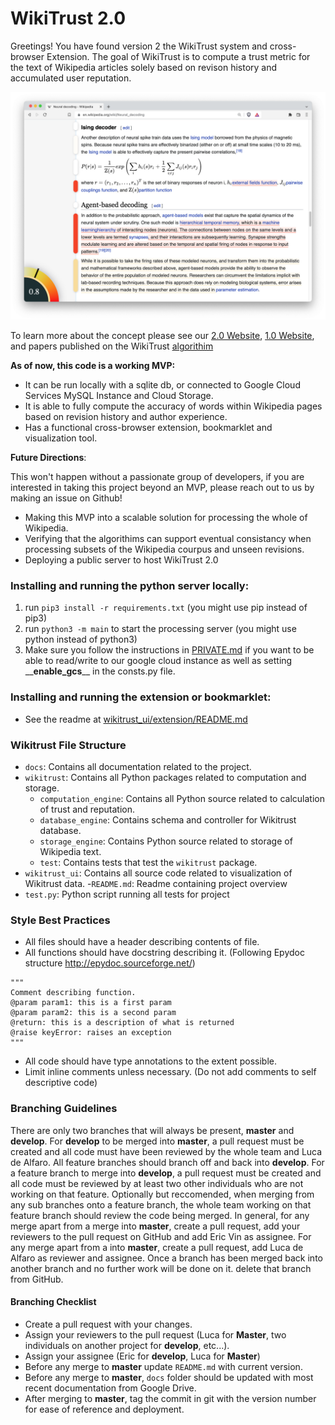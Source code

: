 # WikiTrust 2.0
Greetings! You have found version 2 the WikiTrust system and cross-browser Extension.
The goal of WikiTrust is to compute a trust metric for the text of Wikipedia articles solely based on revison history and accumulated user reputation.

![Extension Screenshot](./docs/WT_Browser_Screenshot.png)

To learn more about the concept please see our [2.0 Website](https://sites.google.com/view/wikitrust2), [1.0 Website](http://www.wikitrust.net/), and papers published on the WikiTrust [algorithim](/docs/Papers.md)

__As of now, this code is a working MVP:__
- It can be run locally with a sqlite db, or connected to Google Cloud Services MySQL Instance and Cloud Storage.
- It is able to fully compute the accuracy of words within Wikipedia pages based on revision history and author experience.
- Has a functional cross-browser extension, bookmarklet and visualization tool.

__Future Directions__:

This won't happen without a passionate group of developers, if you are interested in taking this project beyond an MVP, please reach out to us by making an issue on Github!
- Making this MVP into a scalable solution for processing the whole of Wikipedia.
- Verifying that the algorithims can support eventual consistancy when processing subsets of the Wikipedia courpus and unseen revisions.
- Deploying a public server to host WikiTrust 2.0




### Installing and running the python server locally:
1. run `pip3 install -r requirements.txt` (you might use pip instead of pip3)
2. run `python3 -m main` to start the processing server (you might use python instead of python3)
3. Make sure you follow the instructions in [PRIVATE.md](./PRIVATE.md) if you want to be able to read/write to our google cloud instance as well as setting \_\___enable_gcs__\_\_ in the consts.py file.

### Installing and running the extension or bookmarklet:
- See the readme at [wikitrust_ui/extension/README.md](./wikitrust_ui/extension/README.md)

### Wikitrust File Structure
- `docs`: Contains all documentation related to the project.
- `wikitrust`: Contains all Python packages related to computation and storage.
    - `computation_engine`: Contains all Python source related to calculation of trust and reputation.
    - `database_engine`: Contains schema and controller for Wikitrust database.
    - `storage_engine`: Contains Python source related to storage of Wikipedia text.
    - `test`: Contains tests that test the `wikitrust` package.
- `wikitrust_ui`: Contains all source code related to visualization of Wikitrust data.
-`README.md`: Readme containing project overview
- `test.py`: Python script running all tests for project

### Style Best Practices
- All files should have a header describing contents of file.
- All functions should have docstring describing it. (Following Epydoc structure http://epydoc.sourceforge.net/)
```
"""
Comment describing function.
@param param1: this is a first param
@param param2: this is a second param
@return: this is a description of what is returned
@raise keyError: raises an exception
"""
```
- All code should have type annotations to the extent possible.
- Limit inline comments unless necessary. (Do not add comments to self descriptive code)


### Branching Guidelines
There are only two branches that will always be present, **master** and **develop**. For  **develop** to be merged into **master**,  a pull request must be created and all code must have been reviewed by the whole team and Luca de Alfaro.  All feature branches should branch off and back into **develop**. For a feature branch to merge into **develop**, a pull request must be created and all code must be reviewed by at least two other individuals who are not working on that feature. Optionally but reccomended, when merging from any sub branches onto a feature branch, the whole team working on that feature branch should review the code being merged. In general, for any merge apart from a merge into **master**, create a pull request, add your reviewers to the pull request on GitHub and add Eric Vin as assignee.  For any merge apart from a into **master**, create a pull request, add Luca de Alfaro as reviewer and assignee. Once a branch has been merged back into another branch and no further work will be done on it. delete that branch from GitHub.

#### Branching Checklist
- Create a pull request with your changes.
- Assign your reviewers to the pull request (Luca for **Master**, two individuals on another project for **develop**, etc...).
- Assign your assignee (Eric for **develop**, Luca for **Master**)
- Before any merge to **master** update `README.md` with current version.
- Before any merge to **master**, `docs` folder should be updated with most recent documentation from Google Drive.
- After merging to **master**, tag the commit in git with the version number for ease of reference and deployment.
